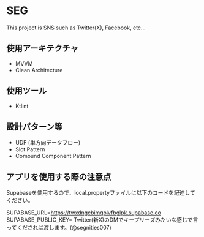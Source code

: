 # SEG

This project is SNS such as Twitter(X), Facebook, etc...

## 使用アーキテクチャ

- MVVM
- Clean Architecture

## 使用ツール

- Ktlint

## 設計パターン等
- UDF (単方向データフロー)
- Slot Pattern
- Comound Component Pattern

## アプリを使用する際の注意点

Supabaseを使用するので、local.propertyファイルに以下のコードを記述してください。

SUPABASE_URL=https://twxdngcbimgolvfbglpk.supabase.co <br>
SUPABASE_PUBLIC_KEY= Twitter(新X)のDMでキープリーズみたいな感じで言ってくだされば渡します。(@segnities007)
